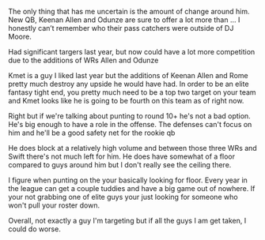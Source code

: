 The only thing that has me uncertain is the amount of change around him. New QB, Keenan Allen and Odunze are sure to offer a lot more than … I honestly can’t remember who their pass catchers were outside of DJ Moore.

Had significant targers last year, but now could have a lot more competition due to the additions of WRs Allen and Odunze

Kmet is a guy I liked last year but the additions of Keenan Allen and Rome pretty much destroy any upside he would have had. In order to be an elite fantasy tight end, you pretty much need to be a top two target on your team and Kmet looks like he is going to be fourth on this team as of right now.

Right but if we're talking about punting to round 10+ he's not a bad option. He's big enough to have a role in the offense. The defenses can't focus on him and he'll be a good safety net for the rookie qb

He does block at a relatively high volume and between those three WRs and Swift there's not much left for him. He does have somewhat of a floor compared to guys around him but I don't really see the ceiling there.

I figure when punting on the your basically looking for floor. Every year in the league can get a couple tuddies and have a big game out of nowhere. If your not grabbing one of elite guys your just looking for someone who won't pull your roster down.

Overall, not exactly a guy I'm targeting but if all the guys I am get taken, I could do worse.

